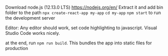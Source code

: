 
Download node.js (12.13.0 LTS) https://nodejs.org/en/
Extract it and add bin folder to the path
`npx create-react-app my-app`
`cd my-app`
`npm start` to run the development server


Editor: Any editor should work, set code highlighting to javascript. Visual Studio Code works nicely.

at the end, run `npm run build`. This bundles the app into static files for production
